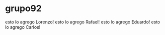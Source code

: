 # grupo92
esto lo agrego Lorenzo!
esto lo agrego Rafael!
esto lo agrego Eduardo!
esto lo agrego Carlos!